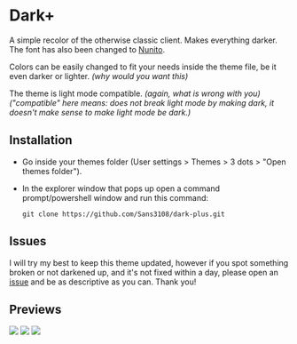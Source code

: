 # Dark+
A simple recolor of the otherwise classic client. Makes everything darker. The font has also been changed to [Nunito](https://fonts.google.com/specimen/Nunito).

Colors can be easily changed to fit your needs inside the theme file, be it even darker or lighter. _(why would you want this)_

The theme is light mode compatible. _(again, what is wrong with you)_
_("compatible" here means: does not break light mode by making dark, it doesn't make sense to make light mode be dark.)_

## Installation
- Go inside your themes folder (User settings > Themes > 3 dots > "Open themes folder").
- In the explorer window that pops up open a command prompt/powershell window and run this command:

  ```
  git clone https://github.com/Sans3108/dark-plus.git
  ```

## Issues
I will try my best to keep this theme updated, however if you spot something broken or not darkened up, and it's not fixed within a day, please open an [issue](https://github.com/Sans3108/dark-plus/issues) and be as descriptive as you can. Thank you!

## Previews
![](https://media.discordapp.net/attachments/831566039141711872/961007236065394689/unknown.png)
![](https://media.discordapp.net/attachments/831566039141711872/961008026603630702/unknown.png)
![](https://media.discordapp.net/attachments/831566039141711872/961011256037343262/unknown.png)

